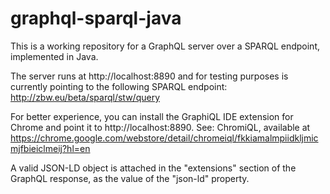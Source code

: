 # graphql-sparql-java
This is a working repository for a GraphQL server over a SPARQL endpoint, implemented in Java.

The server runs at http://localhost:8890 and for testing purposes is currently pointing to the following SPARQL endpoint: 
http://zbw.eu/beta/sparql/stw/query

For better experience, you can install the GraphiQL IDE extension for Chrome and point it to http://localhost:8890. 
See: ChromiQL, available at https://chrome.google.com/webstore/detail/chromeiql/fkkiamalmpiidkljmicmjfbieiclmeij?hl=en

A valid JSON-LD object is attached in the "extensions" section of the GraphQL response, as the value of the "json-ld" property. 



